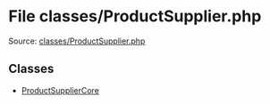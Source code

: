 File classes/ProductSupplier.php
=========

Source: [classes/ProductSupplier.php](https://github.com/PrestaShop/PrestaShop/blob/1.5.3.1/classes/ProductSupplier.php)


Classes
-------

* [ProductSupplierCore](class.ProductSupplierCore.md)

